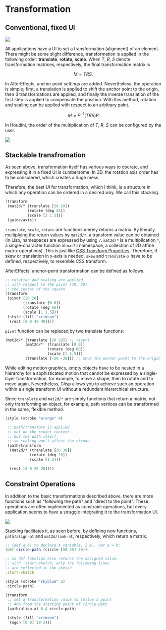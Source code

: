# Transformation

## Conventional, fixed UI

![](../_media/transform_uis.png)

All applications have a UI to set a transformation (alignment) of an element. There might be some slight difference, transformation is applied in the following order: **translate**, **rotate**, **scale**. When $T$, $R$, $S$ denote transformation matrices, respectively, the final transformation matrix is

$$
M = T R S.
$$

In AfterEffects, anchor point settings are added. Nevertheless, the operation is simple; first, a translation is applied to shift the anchor point to the origin, then 3 transformations are applied, and finally the inverse translation of the first step is applied to compensate the position. With this method, rotation and scaling can be applied with respect to an arbitrary point.

$$
M = P^{-1}  (T R S) P
$$

In Houdini, the order of the multiplication of $T$, $R$, $S$ can be configured by the user.

![](../_media/transform_houdini.png)

## Stackable transfromation

As seen above, transformation itself has various ways to operate, and expressing it in a fixed UI is cumbersome. In 3D, the rotation axis order has to be considered, which creates a huge mess.

Therefore, the best UI for transformation, which I think, is a structure in which any operation can be ordered in a desired way. We call this stacking.

```cljs
(transform
 (mat2d/* (translate [50 10])
          (rotate (deg 45))
          (scale [1 1.5]))
 (guide/axis))
```

`translate`, `scale`, `rotate` are functions merely returns a matrix. By literally multiplying the return values by `mat2d/*`, a transform value can be obtained (in Lisp, namespaces are expressed by using `/`. `mat2d/*` is a multiplication `*`, a single-character function in `mat2d` namespace, a collection of 2D affine matrix operations). This is just like [CSS Transform Properties](https://developer.mozilla.org/en-US/docs/Web/CSS/transform). Therefore, if skew or translation in x-axis is needed, `skew` and `translate-x` have to be defined, respectively, to resemble CSS transform.

AfterEffects' anchor-point transformation can be defined as follows.

```cljs
;; rotation and scaling are applied
;; with respect to the pivot (20, 20),
;; the center of the square
(transform
 (pivot [20 20]
        (translate [0 0])
        (rotate (deg 60))
        (scale [1 1.5]))
 (style (fill "crimson")
  (rect [0 0 40 40])))
```

`pivot` function can be replaced by two translate functions:

```clojure
(mat2d/* (translate [20 20]) ;; revert
         (mat2d/*  (translate [0 0])
                   (rotate (deg 60))
                   (scale [1 1.5]))
         (translate [-20 -20])) ;; move the anchor point to the origin
```

While editing motion graphics, empty objects have to be nested in a hierarchy for a sophisticated motion that cannot be expressed by a single-layer transformation, for example, to move a shape, then to rotate and to move again. Nevertheless, Glisp allows you to achieve such an operation within a single transform UI without a redundant hierarchical structure.

Since `translate` and `mat2d/*` are simply functions that return a matrix, not only transforming an object, for example, path vertices can be transformed in the same, flexible method.

```cljs
(style (stroke "orange" 4)

 ;; path/transform is applied
 ;; not on the render context
 ;; but the path itself,
 ;; so scaling won't affect the stroke
 (path/transform
  (mat2d/* (translate [30 30])
           (rotate (deg 20))
           (scale [1 2]))

  (rect [0 0 20 20])))
```

## Constraint Operations

In addition to the basic transformations described above, there are more functions such as "following the path" and "direct to the point". These operations are often implemented as constraint operations, but every application seems to have a struggle integrating it to the transformation UI.

![](../_media/transform_constraints.png)

Stacking facilitates it, as seen before, by defining new functions, `path/align-at` and `mat2d/look-at`, respectively, which return a matrix.

```cljs
;; (def a b) to declare a variable, i.e., var a = b;
(def circle-path (circle [50 50] 36))

;; as def function also returns the assigned value,
;; with :start-sketch, only the following lines
;; are reflected in the sketch
:start-sketch

(style (stroke "skyblue" 2)
 circle-path)

(transform
 ;; set a transformation value to follow a point
 ;; 40% from the starting point of circle-path
 (path/align-at 0.4 circle-path)

 (style (fill "crimson")
  (ngon [0 0] 10 3)))
```
